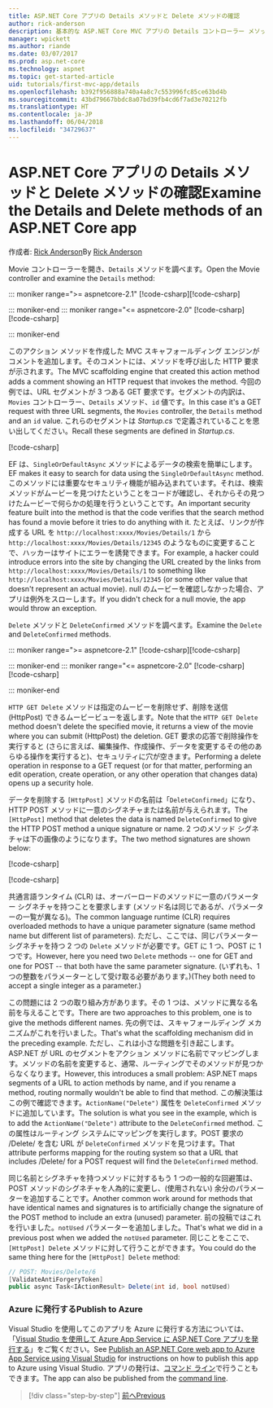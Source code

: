 ```yaml
---
title: ASP.NET Core アプリの Details メソッドと Delete メソッドの確認
author: rick-anderson
description: 基本的な ASP.NET Core MVC アプリの Details コントローラー メソッドとビューについて説明します。
manager: wpickett
ms.author: riande
ms.date: 03/07/2017
ms.prod: asp.net-core
ms.technology: aspnet
ms.topic: get-started-article
uid: tutorials/first-mvc-app/details
ms.openlocfilehash: b392f956888a740a4a8c7c553996fc85ce63bd4b
ms.sourcegitcommit: 43bd79667bbdc8a07bd39fb4cd6f7ad3e70212fb
ms.translationtype: HT
ms.contentlocale: ja-JP
ms.lasthandoff: 06/04/2018
ms.locfileid: "34729637"
---
```

# <a name="examine-the-details-and-delete-methods-of-an-aspnet-core-app"></a><span data-ttu-id="ead91-103">ASP.NET Core アプリの Details メソッドと Delete メソッドの確認</span><span class="sxs-lookup"><span data-stu-id="ead91-103">Examine the Details and Delete methods of an ASP.NET Core app</span></span>

<span data-ttu-id="ead91-104">作成者: [Rick Anderson](https://twitter.com/RickAndMSFT)</span><span class="sxs-lookup"><span data-stu-id="ead91-104">By [Rick Anderson](https://twitter.com/RickAndMSFT)</span></span>

<span data-ttu-id="ead91-105">Movie コントローラーを開き、`Details` メソッドを調べます。</span><span class="sxs-lookup"><span data-stu-id="ead91-105">Open the Movie controller and examine the `Details` method:</span></span>

::: moniker range=">= aspnetcore-2.1"
<span data-ttu-id="ead91-106">[!code-csharp[](start-mvc/sample/MvcMovie21/Controllers/MoviesController.cs?name=snippet_details)]</span><span class="sxs-lookup"><span data-stu-id="ead91-106">[!code-csharp[](start-mvc/sample/MvcMovie21/Controllers/MoviesController.cs?name=snippet_details)]</span></span>

::: moniker-end
::: moniker range="<= aspnetcore-2.0"
<span data-ttu-id="ead91-107">[!code-csharp[](start-mvc/sample/MvcMovie/Controllers/MoviesController.cs?name=snippet_details)]</span><span class="sxs-lookup"><span data-stu-id="ead91-107">[!code-csharp[](start-mvc/sample/MvcMovie/Controllers/MoviesController.cs?name=snippet_details)]</span></span>

::: moniker-end

<span data-ttu-id="ead91-108">このアクション メソッドを作成した MVC スキャフォールディング エンジンがコメントを追加します。そのコメントには、メソッドを呼び出した HTTP 要求が示されます。</span><span class="sxs-lookup"><span data-stu-id="ead91-108">The MVC scaffolding engine that created this action method adds a comment showing an HTTP request that invokes the method.</span></span> <span data-ttu-id="ead91-109">今回の例では、URL セグメントが 3 つある GET 要求です。セグメントの内訳は、`Movies` コントローラー、`Details` メソッド、`id` 値です。</span><span class="sxs-lookup"><span data-stu-id="ead91-109">In this case it's a GET request with three URL segments, the `Movies` controller, the `Details` method and an `id` value.</span></span> <span data-ttu-id="ead91-110">これらのセグメントは *Startup.cs* で定義されていることを思い出してください。</span><span class="sxs-lookup"><span data-stu-id="ead91-110">Recall these segments are defined in *Startup.cs*.</span></span>

[!code-csharp[](start-mvc/sample/MvcMovie/Startup.cs?highlight=5&name=snippet_1)]

<span data-ttu-id="ead91-111">EF は、`SingleOrDefaultAsync` メソッドによるデータの検索を簡単にします。</span><span class="sxs-lookup"><span data-stu-id="ead91-111">EF makes it easy to search for data using the `SingleOrDefaultAsync` method.</span></span> <span data-ttu-id="ead91-112">このメソッドには重要なセキュリティ機能が組み込まれています。それは、検索メソッドがムービーを見つけたということをコードが確認し、それからその見つけたムービーで何らかの処理を行うということです。</span><span class="sxs-lookup"><span data-stu-id="ead91-112">An important security feature built into the method is that the code verifies that the search method has found a movie before it tries to do anything with it.</span></span> <span data-ttu-id="ead91-113">たとえば、リンクが作成する URL を `http://localhost:xxxx/Movies/Details/1` から `http://localhost:xxxx/Movies/Details/12345` のようなものに変更することで、ハッカーはサイトにエラーを誘発できます。</span><span class="sxs-lookup"><span data-stu-id="ead91-113">For example, a hacker could introduce errors into the site by changing the URL created by the links from `http://localhost:xxxx/Movies/Details/1` to something like  `http://localhost:xxxx/Movies/Details/12345` (or some other value that doesn't represent an actual movie).</span></span> <span data-ttu-id="ead91-114">null のムービーを確認しなかった場合、アプリは例外をスローします。</span><span class="sxs-lookup"><span data-stu-id="ead91-114">If you didn't check for a null movie, the app would throw an exception.</span></span>

<span data-ttu-id="ead91-115">`Delete` メソッドと `DeleteConfirmed` メソッドを調べます。</span><span class="sxs-lookup"><span data-stu-id="ead91-115">Examine the `Delete` and `DeleteConfirmed` methods.</span></span>

::: moniker range=">= aspnetcore-2.1"
<span data-ttu-id="ead91-116">[!code-csharp[](start-mvc/sample/MvcMovie21/Controllers/MoviesController.cs?name=snippet_delete)]</span><span class="sxs-lookup"><span data-stu-id="ead91-116">[!code-csharp[](start-mvc/sample/MvcMovie21/Controllers/MoviesController.cs?name=snippet_delete)]</span></span>

::: moniker-end
::: moniker range="<= aspnetcore-2.0"
<span data-ttu-id="ead91-117">[!code-csharp[](start-mvc/sample/MvcMovie/Controllers/MoviesController.cs?name=snippet_delete)]</span><span class="sxs-lookup"><span data-stu-id="ead91-117">[!code-csharp[](start-mvc/sample/MvcMovie/Controllers/MoviesController.cs?name=snippet_delete)]</span></span>

::: moniker-end

<span data-ttu-id="ead91-118">`HTTP GET Delete` メソッドは指定のムービーを削除せず、削除を送信 (HttpPost) できるムービービューを返します。</span><span class="sxs-lookup"><span data-stu-id="ead91-118">Note that the `HTTP GET Delete` method doesn't delete the specified movie, it returns a view of the movie where you can submit (HttpPost) the deletion.</span></span> <span data-ttu-id="ead91-119">GET 要求の応答で削除操作を実行すると (さらに言えば、編集操作、作成操作、データを変更するその他のあらゆる操作を実行すると)、セキュリティに穴が空きます。</span><span class="sxs-lookup"><span data-stu-id="ead91-119">Performing a delete operation in response to a GET request (or for that matter, performing an edit operation, create operation, or any other operation that changes data) opens up a security hole.</span></span>

<span data-ttu-id="ead91-120">データを削除する `[HttpPost]` メソッドの名前は「`DeleteConfirmed`」になり、HTTP POST メソッドに一意のシグネチャまたは名前が与えられます。</span><span class="sxs-lookup"><span data-stu-id="ead91-120">The `[HttpPost]` method that deletes the data is named `DeleteConfirmed` to give the HTTP POST method a unique signature or name.</span></span> <span data-ttu-id="ead91-121">2 つのメソッド シグネチャは下の画像のようになります。</span><span class="sxs-lookup"><span data-stu-id="ead91-121">The two method signatures are shown below:</span></span>

[!code-csharp[](start-mvc/sample/MvcMovie/Controllers/MoviesController.cs?name=snippet_delete2)]

[!code-csharp[](start-mvc/sample/MvcMovie/Controllers/MoviesController.cs?name=snippet_delete3)]


<span data-ttu-id="ead91-122">共通言語ランタイム (CLR) は、オーバーロードのメソッドに一意のパラメーター シグネチャを持つことを要求します (メソッド名は同じであるが、パラメーターの一覧が異なる)。</span><span class="sxs-lookup"><span data-stu-id="ead91-122">The common language runtime (CLR) requires overloaded methods to have a unique parameter signature (same method name but different list of parameters).</span></span> <span data-ttu-id="ead91-123">ただし、ここでは、同じパラメーター シグネチャを持つ 2 つの `Delete` メソッドが必要です。GET に 1 つ、POST に 1 つです。</span><span class="sxs-lookup"><span data-stu-id="ead91-123">However, here you need two `Delete` methods -- one for GET and one for POST -- that both have the same parameter signature.</span></span> <span data-ttu-id="ead91-124">(いずれも、1 つの整数をパラメーターとして受け取る必要があります。)</span><span class="sxs-lookup"><span data-stu-id="ead91-124">(They both need to accept a single integer as a parameter.)</span></span>

<span data-ttu-id="ead91-125">この問題には 2 つの取り組み方があります。その 1 つは、メソッドに異なる名前を与えることです。</span><span class="sxs-lookup"><span data-stu-id="ead91-125">There are two approaches to this problem, one is to give the methods different names.</span></span> <span data-ttu-id="ead91-126">先の例では、スキャフォールディング メカニズムがこれを行いました。</span><span class="sxs-lookup"><span data-stu-id="ead91-126">That's what the scaffolding mechanism did in the preceding example.</span></span> <span data-ttu-id="ead91-127">ただし、これは小さな問題を引き起こします。ASP.NET が URL のセグメントをアクション メソッドに名前でマッピングします。メソッドの名前を変更すると、通常、ルーティングでそのメソッドが見つからなくなります。</span><span class="sxs-lookup"><span data-stu-id="ead91-127">However, this introduces a small problem: ASP.NET maps segments of a URL to action methods by name, and if you rename a method, routing normally wouldn't be able to find that method.</span></span> <span data-ttu-id="ead91-128">この解決策はこの例で確認できます。`ActionName("Delete")` 属性を `DeleteConfirmed` メソッドに追加しています。</span><span class="sxs-lookup"><span data-stu-id="ead91-128">The solution is what you see in the example, which is to add the `ActionName("Delete")` attribute to the `DeleteConfirmed` method.</span></span> <span data-ttu-id="ead91-129">この属性はルーティング システムにマッピングを実行します。POST 要求の /Delete/ を含む URL が `DeleteConfirmed` メソッドを見つけます。</span><span class="sxs-lookup"><span data-stu-id="ead91-129">That attribute performs mapping for the routing system so that a URL that includes /Delete/ for a POST request will find the `DeleteConfirmed` method.</span></span>

<span data-ttu-id="ead91-130">同じ名前とシグネチャを持つメソッドに対するもう 1 つの一般的な回避策は、POST メソッドのシグネチャを人為的に変更し、(使用されない) 余分のパラメーターを追加することです。</span><span class="sxs-lookup"><span data-stu-id="ead91-130">Another common work around for methods that have identical names and signatures is to artificially change the signature of the POST method to include an extra (unused) parameter.</span></span> <span data-ttu-id="ead91-131">前の投稿ではこれを行いました。`notUsed` パラメーターを追加しました。</span><span class="sxs-lookup"><span data-stu-id="ead91-131">That's what we did in a previous post when we added the `notUsed` parameter.</span></span> <span data-ttu-id="ead91-132">同じことをここで、`[HttpPost] Delete` メソッドに対して行うことができます。</span><span class="sxs-lookup"><span data-stu-id="ead91-132">You could do the same thing here for the `[HttpPost] Delete` method:</span></span>

```csharp
// POST: Movies/Delete/6
[ValidateAntiForgeryToken]
public async Task<IActionResult> Delete(int id, bool notUsed)
```

### <a name="publish-to-azure"></a><span data-ttu-id="ead91-133">Azure に発行する</span><span class="sxs-lookup"><span data-stu-id="ead91-133">Publish to Azure</span></span>

<span data-ttu-id="ead91-134">Visual Studio を使用してこのアプリを Azure に発行する方法については、「[Visual Studio を使用して Azure App Service に ASP.NET Core アプリを発行する](xref:tutorials/publish-to-azure-webapp-using-vs)」をご覧ください。</span><span class="sxs-lookup"><span data-stu-id="ead91-134">See [Publish an ASP.NET Core web app to Azure App Service using Visual Studio](xref:tutorials/publish-to-azure-webapp-using-vs) for instructions on how to publish this app to Azure using Visual Studio.</span></span>  <span data-ttu-id="ead91-135">アプリの発行は、[コマンド ライン](xref:tutorials/publish-to-azure-webapp-using-cli)で行うこともできます。</span><span class="sxs-lookup"><span data-stu-id="ead91-135">The app can also be published from the [command line](xref:tutorials/publish-to-azure-webapp-using-cli).</span></span>

> [!div class="step-by-step"]
> [<span data-ttu-id="ead91-136">前へ</span><span class="sxs-lookup"><span data-stu-id="ead91-136">Previous</span></span>](validation.md)
